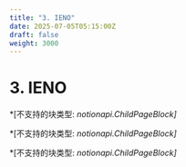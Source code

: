 ```yaml
---
title: "3. IENO"
date: 2025-07-05T05:15:00Z
draft: false
weight: 3000
---
```


# 3. IENO

*[不支持的块类型: *notionapi.ChildPageBlock]*

*[不支持的块类型: *notionapi.ChildPageBlock]*

*[不支持的块类型: *notionapi.ChildPageBlock]*

